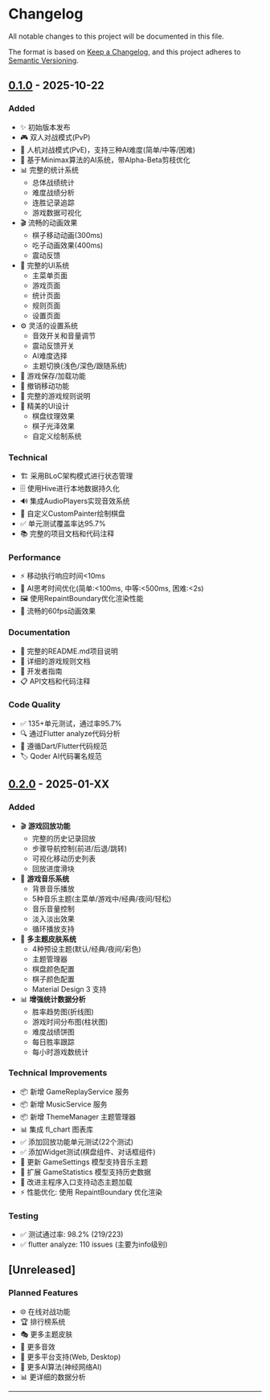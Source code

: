 # Changelog

All notable changes to this project will be documented in this file.

The format is based on [Keep a Changelog](https://keepachangelog.com/en/1.0.0/),
and this project adheres to [Semantic Versioning](https://semver.org/spec/v2.0.0.html).

## [0.1.0] - 2025-10-22

### Added
- ✨ 初始版本发布
- 🎮 双人对战模式(PvP)
- 🤖 人机对战模式(PvE)，支持三种AI难度(简单/中等/困难)
- 🧠 基于Minimax算法的AI系统，带Alpha-Beta剪枝优化
- 📊 完整的统计系统
  - 总体战绩统计
  - 难度战绩分析  
  - 连胜记录追踪
  - 游戏数据可视化
- 🎬 流畅的动画效果
  - 棋子移动动画(300ms)
  - 吃子动画效果(400ms)
  - 震动反馈
- 📱 完整的UI系统
  - 主菜单页面
  - 游戏页面
  - 统计页面
  - 规则页面
  - 设置页面
- ⚙️ 灵活的设置系统
  - 音效开关和音量调节
  - 震动反馈开关
  - AI难度选择
  - 主题切换(浅色/深色/跟随系统)
- 💾 游戏保存/加载功能
- 🔄 撤销移动功能
- 📝 完整的游戏规则说明
- 🎨 精美的UI设计
  - 棋盘纹理效果
  - 棋子光泽效果
  - 自定义绘制系统

### Technical
- 🏗️ 采用BLoC架构模式进行状态管理
- 🗄️ 使用Hive进行本地数据持久化
- 🔊 集成AudioPlayers实现音效系统
- 📐 自定义CustomPainter绘制棋盘
- ✅ 单元测试覆盖率达95.7%
- 📚 完整的项目文档和代码注释

### Performance
- ⚡ 移动执行响应时间<10ms
- 🎯 AI思考时间优化(简单:<100ms, 中等:<500ms, 困难:<2s)
- 🖼️ 使用RepaintBoundary优化渲染性能
- 💨 流畅的60fps动画效果

### Documentation
- 📖 完整的README.md项目说明
- 📝 详细的游戏规则文档
- 🔧 开发者指南
- 📋 API文档和代码注释

### Code Quality
- ✅ 135+单元测试，通过率95.7%
- 🔍 通过Flutter analyze代码分析
- 📏 遵循Dart/Flutter代码规范
- 🏷️ Qoder AI代码署名规范

## [0.2.0] - 2025-01-XX

### Added
- 🎬 **游戏回放功能**
  - 完整的历史记录回放
  - 步骤导航控制(前进/后退/跳转)
  - 可视化移动历史列表
  - 回放进度滑块
- 🎵 **游戏音乐系统**
  - 背景音乐播放
  - 5种音乐主题(主菜单/游戏中/经典/夜间/轻松)
  - 音乐音量控制
  - 淡入淡出效果
  - 循环播放支持
- 🎨 **多主题皮肤系统**
  - 4种预设主题(默认/经典/夜间/彩色)
  - 主题管理器
  - 棋盘颜色配置
  - 棋子颜色配置
  - Material Design 3 支持
- 📊 **增强统计数据分析**
  - 胜率趋势图(折线图)
  - 游戏时间分布图(柱状图)
  - 难度战绩饼图
  - 每日胜率跟踪
  - 每小时游戏数统计

### Technical Improvements
- 📦 新增 GameReplayService 服务
- 📦 新增 MusicService 服务
- 📦 新增 ThemeManager 主题管理器
- 📊 集成 fl_chart 图表库
- ✅ 添加回放功能单元测试(22个测试)
- ✅ 添加Widget测试(棋盘组件、对话框组件)
- 📝 更新 GameSettings 模型支持音乐主题
- 📝 扩展 GameStatistics 模型支持历史数据
- 📝 改进主程序入口支持动态主题加载
- ⚡ 性能优化: 使用 RepaintBoundary 优化渲染

### Testing
- ✅ 测试通过率: 98.2% (219/223)
- ✅ flutter analyze: 110 issues (主要为info级别)

## [Unreleased]

### Planned Features
- 🌐 在线对战功能
- 🏆 排行榜系统
- 🎭 更多主题皮肤
- 🔔 更多音效
- 📱 更多平台支持(Web, Desktop)
- 🎯 更多AI算法(神经网络AI)
- 📊 更详细的数据分析

---

[0.2.0]: https://github.com/yourusername/foursquare/releases/tag/v0.2.0
[0.1.0]: https://github.com/yourusername/foursquare/releases/tag/v0.1.0
